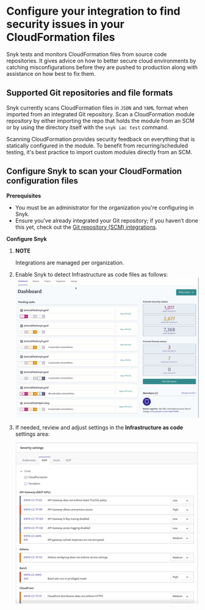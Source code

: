 # Configure your integration to find security issues in your CloudFormation files

Snyk tests and monitors CloudFormation files from source code repositories. It gives advice on how to better secure cloud environments by catching misconfigurations before they are pushed to production along with assistance on how best to fix them.

## Supported Git repositories and file formats

Snyk currently scans CloudFormation files in `JSON` and `YAML` format when imported from an integrated Git repository. Scan a CloudFormation module repository by either importing the repo that holds the module from an SCM or by using the directory itself with the `snyk iac test` command.

Scanning CloudFormation provides security feedback on everything that is statically configured in the module. To benefit from recurring/scheduled testing, it's best practice to import custom modules directly from an SCM.

## Configure Snyk to scan your CloudFormation configuration files

**Prerequisites**

* You must be an administrator for the organization you're configuring in Snyk.
* Ensure you’ve already integrated your Git repository; if you haven’t done this yet, check out the [Git repository \(SCM\) integrations](https://support.snyk.io/hc/en-us/sections/360001138098-Git-repository-SCM-integrations).

**Configure Snyk**

1. **NOTE**

   Integrations are managed per organization.

2. Enable Snyk to detect Infrastructure as code files as follows:![Enable\_Snyk\_to\_detect\_Kubernetes\_configuration\_files.gif](../../.gitbook/assets/enable_snyk_to_detect_kubernetes_configuration_files.gif)
3. If needed, review and adjust settings in the **Infrastructure as code** settings area:

   ![Screen\_Shot\_2021-06-22\_at\_11.44.07.png](../../.gitbook/assets/screen_shot_2021-06-22_at_11.44.07.png)

